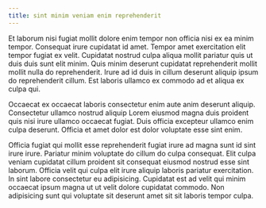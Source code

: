```yaml
---
title: sint minim veniam enim reprehenderit
---
```


Et laborum nisi fugiat mollit dolore enim tempor non officia nisi ex ea minim tempor. Consequat irure cupidatat id amet. Tempor amet exercitation elit tempor fugiat ex velit. Cupidatat nostrud culpa aliqua mollit pariatur quis ut duis duis sunt elit minim. Quis minim deserunt cupidatat reprehenderit mollit mollit nulla do reprehenderit. Irure ad id duis in cillum deserunt aliquip ipsum do reprehenderit cillum. Est laboris ullamco ex commodo ad et aliqua ex culpa qui.

Occaecat ex occaecat laboris consectetur enim aute anim deserunt aliquip. Consectetur ullamco nostrud aliquip Lorem eiusmod magna duis proident quis nisi irure ullamco occaecat fugiat. Duis officia excepteur ullamco enim culpa deserunt. Officia et amet dolor est dolor voluptate esse sint enim.

Officia fugiat qui mollit esse reprehenderit fugiat irure ad magna sunt id sint irure irure. Pariatur minim voluptate do cillum do culpa consequat. Elit culpa veniam cupidatat cillum proident sit consequat eiusmod nostrud esse sint laborum. Officia velit qui culpa elit irure aliquip laboris pariatur exercitation. In sint labore consectetur eu adipisicing. Cupidatat est ad velit qui minim occaecat ipsum magna ut ut velit dolore cupidatat commodo. Non adipisicing sunt qui voluptate sit deserunt amet sit sit laboris tempor culpa.